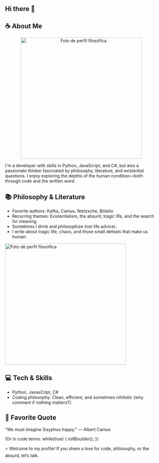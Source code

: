 ## Hi there 👋

<h2>☕ About Me</h2>
<div align="center">
  <img src="https://panoramacultural.com.co/media/images/articulos/2021/10/12124932.jpg" width="400" alt="Foto de perfil filosófica">
</div>
<p>I'm a developer with skills in Python, JavaScript, and C#, but also a passionate thinker fascinated by philosophy, literature, and existential questions. I enjoy exploring the depths of the human condition—both through code and the written word.</p>

<h2>📚 Philosophy & Literature</h2>
<ul>
  <li>Favorite authors: Kafka, Camus, Nietzsche, Bolaño</li>
  <li>Recurring themes: Existentialism, the absurd, tragic life, and the search for meaning.</li>
  <li>Sometimes I drink and philosophize (not life advice).</li>
  <li>I write about tragic life, chaos, and those small defeats that make us human.</li>
</ul>
  <img src="https://i.redd.it/76ixvodzznl81.png" width="400" alt="Foto de perfil filosófica">
</div>

<h2>💻 Tech & Skills</h2>
<ul>
  <li>Python, JavasCript, C#</li>
  <li>Coding philosophy: Clean, efficient, and sometimes nihilistic (why comment if nothing matters?).</li>
</ul>
<h2>📖 Favorite Quote</h2>
<p>"We must imagine Sisyphus happy." — Albert Camus</p>
<p>(Or in code terms: while(true) { rollBoulder(); })</p>

<p>⭐ Welcome to my profile! If you share a love for code, philosophy, or the absurd, let’s talk.</p>
<!--
**IsaacOrlando-web/IsaacOrlando-web** is a ✨ _special_ ✨ repository because its `README.md` (this file) appears on your GitHub profile.

Here are some ideas to get you started:

- 🔭 I’m currently working on ...
- 🌱 I’m currently learning ...
- 👯 I’m looking to collaborate on ...
- 🤔 I’m looking for help with ...
- 💬 Ask me about ...
- 📫 How to reach me: ...
- 😄 Pronouns: ...
- ⚡ Fun fact: ...
-->
